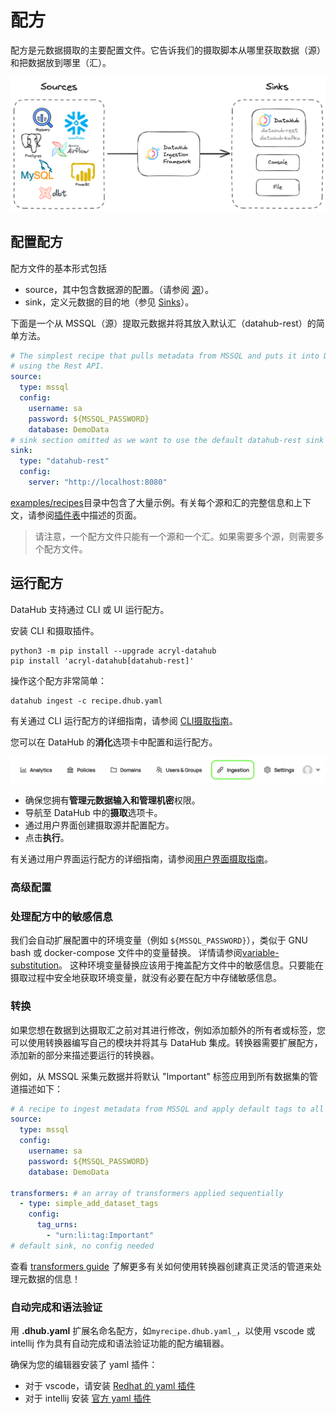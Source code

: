 # 配方

配方是元数据摄取的主要配置文件。它告诉我们的摄取脚本从哪里获取数据（源）和把数据放到哪里（汇）。

![sources-sinks](https://raw.githubusercontent.com/datahub-project/static-assets/main/imgs/sources-sinks.png)

## 配置配方

配方文件的基本形式包括

- source，其中包含数据源的配置。（请参阅 [源](source_overview.md)）。
- sink，定义元数据的目的地（参见 [Sinks](sink_overview.md)）。

下面是一个从 MSSQL（源）提取元数据并将其放入默认汇（datahub-rest）的简单方法。

```yaml
# The simplest recipe that pulls metadata from MSSQL and puts it into DataHub
# using the Rest API.
source:
  type: mssql
  config:
    username: sa
    password: ${MSSQL_PASSWORD}
    database: DemoData
# sink section omitted as we want to use the default datahub-rest sink
sink:
  type: "datahub-rest"
  config:
    server: "http://localhost:8080"
```

[examples/recipes](./examples/recipes)目录中包含了大量示例。有关每个源和汇的完整信息和上下文，请参阅[插件表](../docs/cli.md#installing-plugins)中描述的页面。

> 请注意，一个配方文件只能有一个源和一个汇。如果需要多个源，则需要多个配方文件。

## 运行配方

DataHub 支持通过 CLI 或 UI 运行配方。

安装 CLI 和摄取插件。

```shell
python3 -m pip install --upgrade acryl-datahub
pip install 'acryl-datahub[datahub-rest]'
```

操作这个配方非常简单：

```shell
datahub ingest -c recipe.dhub.yaml
```

有关通过 CLI 运行配方的详细指南，请参阅 [CLI摄取指南](cli-ingestion.md)。

您可以在 DataHub 的**消化**选项卡中配置和运行配方。

![ingestion-tab](https://raw.githubusercontent.com/datahub-project/static-assets/main/imgs/ingestion-tab.png)

- 确保您拥有**管理元数据输入和管理机密**权限。
- 导航至 DataHub 中的**摄取**选项卡。
- 通过用户界面创建摄取源并配置配方。
- 点击**执行**。

有关通过用户界面运行配方的详细指南，请参阅[用户界面摄取指南](../docs/ui-ingestion_zh.md)。

### 高级配置

### 处理配方中的敏感信息

我们会自动扩展配置中的环境变量（例如 `${MSSQL_PASSWORD}`），类似于 GNU bash 或 docker-compose 文件中的变量替换。
详情请参阅[variable-substitution](https://docs.docker.com/compose/compose-file/compose-file-v2/#variable-substitution)。
这种环境变量替换应该用于掩盖配方文件中的敏感信息。只要能在摄取过程中安全地获取环境变量，就没有必要在配方中存储敏感信息。

### 转换

如果您想在数据到达摄取汇之前对其进行修改，例如添加额外的所有者或标签，您可以使用转换器编写自己的模块并将其与 DataHub 集成。转换器需要扩展配方，添加新的部分来描述要运行的转换器。

例如，从 MSSQL 采集元数据并将默认 "Important" 标签应用到所有数据集的管道描述如下：

```yaml
# A recipe to ingest metadata from MSSQL and apply default tags to all tables
source:
  type: mssql
  config:
    username: sa
    password: ${MSSQL_PASSWORD}
    database: DemoData

transformers: # an array of transformers applied sequentially
  - type: simple_add_dataset_tags
    config:
      tag_urns:
        - "urn:li:tag:Important"
# default sink, no config needed
```

查看 [transformers guide](./docs/transformer/intro_zh.md) 了解更多有关如何使用转换器创建真正灵活的管道来处理元数据的信息！

### 自动完成和语法验证

用 **.dhub.yaml** 扩展名命名配方，如`myrecipe.dhub.yaml_`，以使用 vscode 或 intellij 作为具有自动完成和语法验证功能的配方编辑器。

确保为您的编辑器安装了 yaml 插件：

- 对于 vscode，请安装 [Redhat 的 yaml 插件](https://marketplace.visualstudio.com/items?itemName=redhat.vscode-yaml)
- 对于 intellij 安装 [官方 yaml 插件](https://plugins.jetbrains.com/plugin/13126-yaml)
